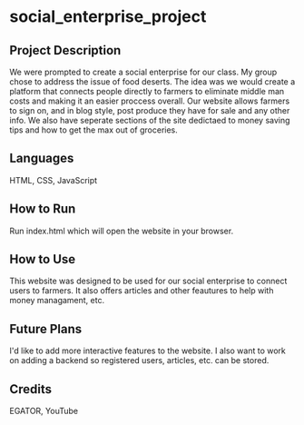 # social_enterprise_project

## Project Description
We were prompted to create a social enterprise for our class. My group chose to address the issue of food deserts. The idea was we would create a platform that connects people directly to farmers to eliminate middle man costs and making it an easier proccess overall.
Our website allows farmers to sign on, and in blog style, post produce they have for sale and any other info. We also have seperate sections of the site dedictaed to money saving tips and how to get the max out of groceries. 


## Languages
HTML, CSS, JavaScript

## How to Run
Run index.html which will open the website in your browser.

## How to Use
This website was designed to be used for our social enterprise to connect users to farmers. It also offers articles and other feautures to help with money managament, etc.

## Future Plans
I'd like to add more interactive features to the website. I also want to work on adding a backend so registered users, articles, etc. can be stored. 

## Credits 
EGATOR, YouTube 